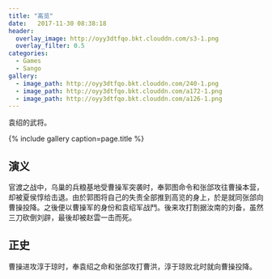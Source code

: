 ```yaml
---
title: "高览"
date:   2017-11-30 08:38:18
header:
  overlay_image: http://oyy3dtfqo.bkt.clouddn.com/s3-1.png
  overlay_filter: 0.5
categories:
  - Games
  - Sango
gallery:
  - image_path: http://oyy3dtfqo.bkt.clouddn.com/240-1.png
  - image_path: http://oyy3dtfqo.bkt.clouddn.com/a172-1.png
  - image_path: http://oyy3dtfqo.bkt.clouddn.com/a126-1.png
---
```


袁绍的武将。

{% include gallery caption=page.title %}

## 演义

官渡之战中，乌巢的兵粮基地受曹操军突袭时，奉郭图命令和张郃攻往曹操本营，却被夏侯惇给击退。由於郭图将自己的失责全部推到高览的身上，於是就同张郃向曹操投降。之後便以曹操军的身份和袁绍军战鬥。後来攻打割据汝南的刘备，虽然三刀砍倒刘辟，最後却被赵雲一击而死。

## 正史

曹操进攻淳于琼时，奉袁绍之命和张郃攻打曹洪，淳于琼败北时就向曹操投降。
